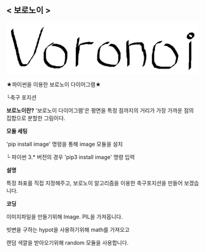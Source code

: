 ## < 보로노이 >
![Voronoi](./Image/Voronoi.JPG)


 ★파이썬을 이용한 보로노이 다이어그램★
 
 └축구 포지션



**보로노이란?**
'보로노이 다이어그램'은 평면을 특정 점까지의 거리가 가장 가까운 점의 집합으로 분할한 그림이다.



**모듈 세팅**

'pip install image' 명령을 통해 image 모듈을 설치

└ 파이썬 3.* 버전의 경우 'pip3 install image' 명령 입력



**설명**

특정 좌표를 직접 지정해주고, 보로노이 알고리즘을 이용한 축구포지션을 만들어 보겠습니다.



**코딩**

이미지파일을 만들기위해 Image. PIL을 가져옵니다.

빗변을 구하는 hypot을 사용하기위해 math를 가져오고

랜덤 색깔을 받아오기위해 random 모듈을 사용합니다.



 

  







